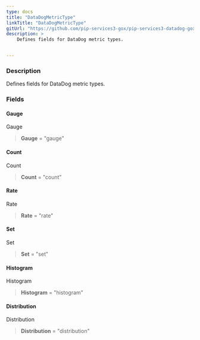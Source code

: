 ```yaml
---
type: docs
title: "DataDogMetricType"
linkTitle: "DataDogMetricType"
gitUrl: "https://github.com/pip-services3-gox/pip-services3-datadog-gox"
description: >
    Defines fields for DataDog metric types.


---
```


### Description

Defines fields for DataDog metric types.


### Fields

<span class="hide-title-link">

#### Gauge
Gauge
> **Gauge** = "gauge"
#### Count
Count
> **Count** = "count"
#### Rate
Rate
> **Rate** = "rate"
#### Set
Set
> **Set** = "set"
#### Histogram
Histogram
> **Histogram** = "histogram"
#### Distribution
Distribution
> **Distribution** = "distribution"

</span>
